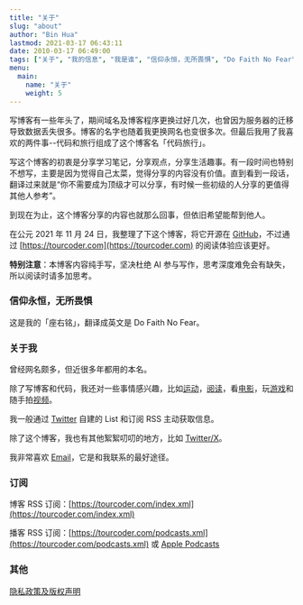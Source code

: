 ```yaml
---
title: "关于"
slug: "about" 
author: "Bin Hua"
lastmod: 2021-03-17 06:43:11
date: 2010-03-17 06:49:00
tags: ["关于", "我的信息", "我是谁", "信仰永恒，无所畏惧", "Do Faith No Fear"]
menu:
  main:
    name: "关于"
    weight: 5
---
```


写博客有一些年头了，期间域名及博客程序更换过好几次，也曾因为服务器的迁移导致数据丢失很多。博客的名字也随着我更换网名也变很多次。但最后我用了我喜欢的两件事--代码和旅行组成了这个博客名「代码旅行」。

写这个博客的初衷是分享学习笔记，分享观点，分享生活趣事。有一段时间也特别不想写，主要是因为觉得自己太菜，觉得分享的内容没有价值。直到看到一段话，翻译过来就是“你不需要成为顶级才可以分享，有时候一些初级的人分享的更值得其他人参考”。

到现在为止，这个博客分享的内容也就那么回事，但依旧希望能帮到他人。

在公元 2021 年 11 月 24 日，我整理了下这个博客，将它开源在 [GitHub](https://github.com/tourcoder/tourcoder)，不过通过 [https://tourcoder.com](https://tourcoder.com) 的阅读体验应该更好。

**特别注意**：本博客内容纯手写，坚决杜绝 AI 参与写作，思考深度难免会有缺失，所以阅读时请多加思考。

### 信仰永恒，无所畏惧

这是我的「座右铭」，翻译成英文是 Do Faith No Fear。

### 关于我

曾经网名颇多，但近很多年都用的本名。

除了写博客和代码，我还对一些事情感兴趣，比如[运动](/)，[阅读](/booklist)，看[电影](/booklist)，玩[游戏](/)和随手拍[视频](https://www.youtube.com/@tourcoder)。

我一般通过 [Twitter](https://twitter.com/tourcoder) 自建的 List 和订阅 RSS 主动获取信息。

除了这个博客，我也有其他絮絮叨叨的地方，比如 [Twitter/X](https://x.com/tourcoder)。

我非常喜欢 [Email](mailto:code@TOURCODER.com)，它是和我联系的最好途径。

### 订阅

博客 RSS 订阅：[https://tourcoder.com/index.xml](https://tourcoder.com/index.xml)

播客 RSS 订阅：[https://tourcoder.com/podcasts.xml](https://tourcoder.com/podcasts.xml) 或 [Apple Podcasts](https://podcasts.apple.com/us/podcast/代码旅行/id1484052686)

### 其他

[隐私政策及版权声明](/privacy)
